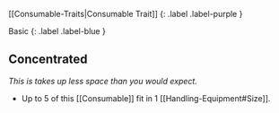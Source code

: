 
[[Consumable-Traits|Consumable Trait]]
{: .label .label-purple }

Basic
{: .label .label-blue }
## Concentrated
*This is takes up less space than you would expect.*
* Up to 5 of this [[Consumable]] fit in 1 [[Handling-Equipment#Size]].

